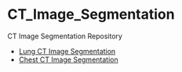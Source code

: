# CT_Image_Segmentation
CT Image Segmentation Repository 

- [Lung CT Image Segmentation](https://github.com/Byeon-MJ/CT_Image_Segmentation/blob/main/CT_Lung_Image_Segmentation_Keras.ipynb)
- [Chest CT Image Segmentation]()
